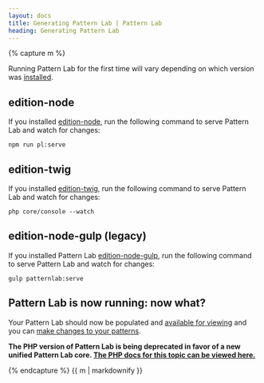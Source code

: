 ```yaml
---
layout: docs
title: Generating Pattern Lab | Pattern Lab
heading: Generating Pattern Lab
---
```


{% capture m %}

Running Pattern Lab for the first time will vary depending on which version was [installed](/docs/installation.html). 

## edition-node
If you installed [edition-node](https://github.com/pattern-lab/edition-node), run the following command to serve Pattern Lab and watch for changes:

```
npm run pl:serve
```

## edition-twig
If you installed [edition-twig](https://github.com/pattern-lab/edition-php-twig-standard), run the following command to serve Pattern Lab and watch for changes:

```
php core/console --watch
```


## edition-node-gulp (legacy)
If you installed Pattern Lab [edition-node-gulp](https://github.com/pattern-lab/edition-node-gulp), run the following command to serve Pattern Lab and watch for changes:

```
gulp patternlab:serve
```

## Pattern Lab is now running: now what?
Your Pattern Lab should now be populated and [available for viewing](/docs/viewing-patterns.html#node) and you can [make changes to your patterns](/docs/editing-source-files.html).

<strong>The PHP version of Pattern Lab is being deprecated in favor of a new unified Pattern Lab core. <a href='./php/generating-pattern-lab'>The PHP docs for this topic can be viewed here.</a></strong>

{% endcapture %}
{{ m | markdownify }}
